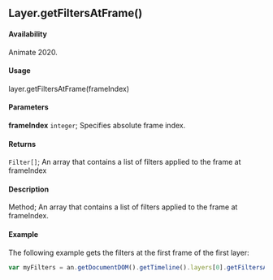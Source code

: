 ## Layer.getFiltersAtFrame()

#### Availability

Animate 2020.

#### Usage

layer.getFiltersAtFrame(frameIndex)  

#### Parameters

**frameIndex** `integer`; Specifies absolute frame index.

#### Returns

`Filter[]`; An array that contains a list of filters applied to the frame at frameIndex

#### Description

Method; An array that contains a list of filters applied to the frame at frameIndex.

#### Example

The following example gets the filters at the first frame of the first layer:

```javascript
var myFilters = an.getDocumentDOM().getTimeline().layers[0].getFiltersAtFrame(0);
```
